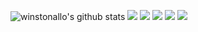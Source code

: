 ![winstonallo's github stats](https://github-readme-stats.vercel.app/api?username=winstonallo&show_icons=true&theme=nord)
![](https://github-profile-summary-cards.vercel.app/api/cards/repos-per-language?username=winstonallo&theme=nord_dark)
![](https://github-profile-summary-cards.vercel.app/api/cards/most-commit-language?username=winstonallo&theme=nord_dark)
![](https://github-profile-summary-cards.vercel.app/api/cards/stats?username=winstonallo&theme=nord_dark)
![](https://github-profile-summary-cards.vercel.app/api/cards/productive-time?username=winstonallo&theme=nord_dark)
![](https://github-profile-summary-cards.vercel.app/api/cards/profile-details?username=winstonallo&theme=nord_dark)
